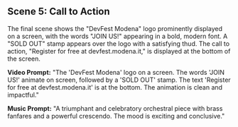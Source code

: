 ## Scene 5: Call to Action

The final scene shows the "DevFest Modena" logo prominently displayed on a screen, with the words "JOIN US!" appearing in a bold, modern font. A "SOLD OUT" stamp appears over the logo with a satisfying thud. The call to action, "Register for free at devfest.modena.it," is displayed at the bottom of the screen.

**Video Prompt:**
"The 'DevFest Modena' logo on a screen. The words 'JOIN US!' animate on screen, followed by a 'SOLD OUT' stamp. The text 'Register for free at devfest.modena.it' is at the bottom. The animation is clean and impactful."

**Music Prompt:**
"A triumphant and celebratory orchestral piece with brass fanfares and a powerful crescendo. The mood is exciting and conclusive."
